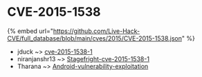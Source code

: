 # CVE-2015-1538
{% embed url="https://github.com/Live-Hack-CVE/full_database/blob/main/cves/2015/CVE-2015-1538.json" %}

* jduck ~> [cve-2015-1538-1](https://www.alice-snow.ru/2015/database/cve-2015-1538/cve-2015-1538-1-jduck)
* niranjanshr13 ~> [Stagefright-cve-2015-1538-1](https://www.alice-snow.ru/2015/database/cve-2015-1538/stagefright-cve-2015-1538-1-niranjanshr13)
* Tharana ~> [Android-vulnerability-exploitation](https://www.alice-snow.ru/2015/database/cve-2015-1538/android-vulnerability-exploitation-tharana)